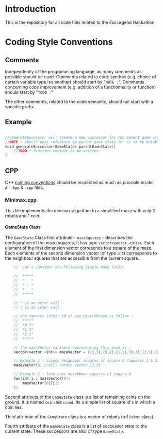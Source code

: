 # Introduction
This is the repository for all code files related to the ExoLegend Hackathon.

# Coding Style Conventions
## Comments
Independently of the programming language, as many comments as possible should be used. Comments related to code synthax (e.g. choice of certain variable type iso another) should start by "`NOTE :`". Comments concerning code improvement (e.g. addition of a functionnality or function) should start by "`TODO :`"

The other comments, related to the code semantic, should not start with a specific prefix.

## Example
```cpp

//generateSuccessor will create a new successor for the parent game state
//NOTE : should pass reference to parent game state for it to be mutable
void generateSuccessor(GameState& parentGameState){
    //TODO : function content to be written
}
```

## CPP
C++ [naming conventions](https://www.geeksforgeeks.org/naming-convention-in-c/) should be respected as much as possible inside all `.hpp` & `.cpp` files.

### Minimax.cpp

This file implements the minimax algorithm to a simplified maze with only 2 robots and 1 coin.

#### GameState Class
The `GameState` Class first attribute - `mazeSquares` - describes the configuration of the maze squares. It has type `vector<vector <int>>`. Each element of the first dimension vector corresonds to a square of the maze. Each elements of the second dimension vector (of type `int`) corresponds to the neighbour squares that are accessible from the current square.

```cpp
    //  Let's consider the following simple maze (3x2):

    //  *****
    //  *   *
    //  * | *
    //  *   *
    //  *****

    // * is an outer wall
    // | is an inter wall

    // the squares (their id's) are distributed as follow :
    //  *****
    //  *0 3*
    //  *1|4*
    //  *2 5*
    //  *****

    // the mazeVector variable representing this maze is :
    vector<vector <int>> mazeVector = {{1,3},{0,2},{1,5},{0,4},{3,5},{2,4}};

    // Example 1 : access neighbour squares of square 0 (squares 1 & 3)
    mazeVector[0];//will return vector {1,3}

    // Example 2 : loop over neighbour squares of square 0
    for(int i : mazeVector[0]{
        mazeVector[0][i];
    })

```
Second attribute of the `GameState` class is a list of remaining coins on the ground. It is named `coinsOnGround`. Its a simple list of square id's in which a coin lies.

Third attribute of the `GameState` class is a vector of robots (ref `Robot` class).

Fourth attribute of the `GameState` class is a list of successor state to the current state. These successors are also of type `GameState`.




